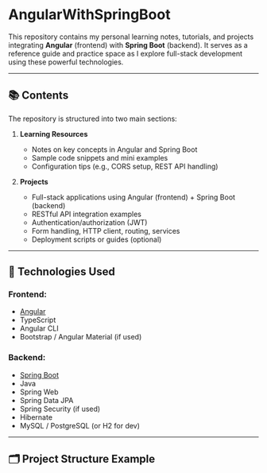# AngularWithSpringBoot

This repository contains my personal learning notes, tutorials, and projects integrating **Angular** (frontend) with **Spring Boot** (backend). It serves as a reference guide and practice space as I explore full-stack development using these powerful technologies.

---

## 📚 Contents

The repository is structured into two main sections:

1. **Learning Resources**
   - Notes on key concepts in Angular and Spring Boot
   - Sample code snippets and mini examples
   - Configuration tips (e.g., CORS setup, REST API handling)

2. **Projects**
   - Full-stack applications using Angular (frontend) + Spring Boot (backend)
   - RESTful API integration examples
   - Authentication/authorization (JWT)
   - Form handling, HTTP client, routing, services
   - Deployment scripts or guides (optional)

---

## 🚀 Technologies Used

### Frontend:
- [Angular](https://angular.io/)
- TypeScript
- Angular CLI
- Bootstrap / Angular Material (if used)

### Backend:
- [Spring Boot](https://spring.io/projects/spring-boot)
- Java
- Spring Web
- Spring Data JPA
- Spring Security (if used)
- Hibernate
- MySQL / PostgreSQL (or H2 for dev)

---

## 🗂️ Project Structure Example

